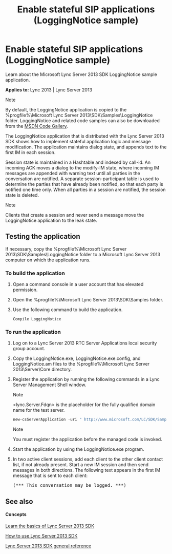 ﻿---
title: Enable stateful SIP applications (LoggingNotice sample)
TOCTitle: Enable stateful SIP applications (LoggingNotice sample)
ms:assetid: e37aa355-eed1-445d-9001-ba93ebe019a1
ms:mtpsurl: https://msdn.microsoft.com/library/Dn439095(v=office.15)
ms:contentKeyID: 57096248
ms.date: 07/24/2014
mtps_version: v=office.15
dev_langs:
- powershell
---

# Enable stateful SIP applications (LoggingNotice sample)

Learn about the Microsoft Lync Server 2013 SDK LoggingNotice sample application.


**Applies to:** Lync 2013 | Lync Server 2013


> [!NOTE]
> <P>By default, the LoggingNotice application is copied to the %progfile%\Microsoft Lync Server 2013\SDK\Samples\LoggingNotice folder. LoggingNotice and related code samples can also be downloaded from the <A href="http://code.msdn.microsoft.com/lync-server-2013-enable-eddaa75c">MSDN Code Gallery</A>.</P>



The LoggingNotice application that is distributed with the Lync Server 2013 SDK shows how to implement stateful application logic and message modification. The application maintains dialog state, and appends text to the first IM in each session.

Session state is maintained in a Hashtable and indexed by call-id. An incoming ACK moves a dialog to the modify-IM state, where incoming IM messages are appended with warning text until all parties in the conversation are notified. A separate session-participant table is used to determine the parties that have already been notified, so that each party is notified one time only. When all parties in a session are notified, the session state is deleted.


> [!NOTE]
> <P>Clients that create a session and never send a message move the LoggingNotice application to the leak state.</P>



## Testing the application

If necessary, copy the %progfile%\\Microsoft Lync Server 2013\\SDK\\Samples\\LoggingNotice folder to a Microsoft Lync Server 2013 computer on which the application runs.

### To build the application

1.  Open a command console in a user account that has elevated permission.

2.  Open the %progfile%\\Microsoft Lync Server 2013\\SDK\\Samples folder.

3.  Use the following command to build the application.
    
        Compile LoggingNotice

### To run the application

1.  Log on to a Lync Server 2013 RTC Server Applications local security group account.

2.  Copy the LoggingNotice.exe, LoggingNotice.exe.config, and LoggingNotice.am files to the %progfile%\\Microsoft Lync Server 2013\\Server\\Core directory.

3.  Register the application by running the following commands in a Lync Server Management Shell window.
    

    > [!NOTE]
    > <P>&lt;lync.Server.Fdqn&gt; is the placeholder for the fully qualified domain name for the test server.</P>

    
    ``` powershell
    new-csServerApplication -uri " http://www.microsoft.com/LC/SDK/Samples/LoggingNotice" -identity "service:registrar:<lync.Server.Fdqn>/LoggingNotice" -critical $false -priority 6 -enabled $true
    ```
    

    > [!NOTE]
    > <P>You must register the application before the managed code is invoked.</P>



4.  Start the application by using the LoggingNotice.exe program.

5.  In two active client sessions, add each client to the other client contact list, if not already present. Start a new IM session and then send messages in both directions. The following text appears in the first IM message that is sent to each client:
    
    <pre IsFakePre="true" xmlns="http://www.w3.org/1999/xhtml">(*** This conversation may be logged. ***)</pre>


## See also

#### Concepts

[Learn the basics of Lync Server 2013 SDK](learn-the-basics-of-lync-server-2013-sdk.md)

[How to use Lync Server 2013 SDK](how-to-use-lync-server-2013-sdk.md)

[Lync Server 2013 SDK general reference](lync-server-2013-sdk-general-reference.md)

